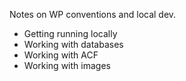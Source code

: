 Notes on WP conventions and local dev.

- Getting running locally
- Working with databases
- Working with ACF
- Working with images

